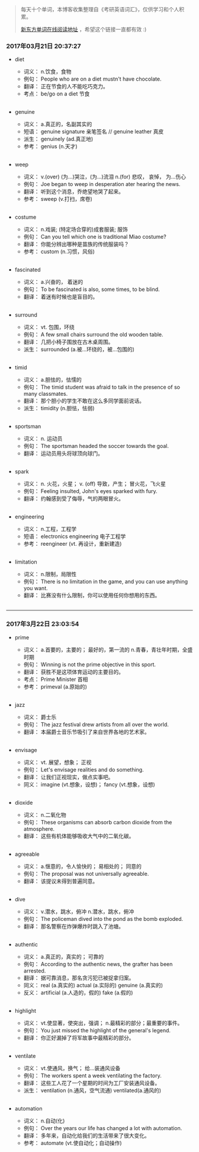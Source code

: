 > 每天十个单词，本博客收集整理自《考研英语词汇》，仅供学习和个人积累。
>
> [新东方单词在线阅读地址](http://download.dogwood.com.cn/online/kychlx/iPhone.html) ，希望这个链接一直都有效 :)

### 2017年03月21日 20:37:27

- diet
  * 词义：  n.饮食，食物
  * 例句：  People who are on a diet mustn't have chocolate.
  * 翻译：  正在节食的人不能吃巧克力。
  * 考点：  be/go on a diet 节食
  <br>

- genuine
  * 词义：  a.真正的，名副其实的
  * 短语：  genuine signature 亲笔签名 // genuine leather 真皮
  * 派生：  genuinely (ad.真正地)
  * 参考：  genius (n.天才)
  <br>

- weep
  * 词义：  v.(over) (为...)哭泣，(为...)流泪  n.(for) 悲叹， 哀悼， 为...伤心
  * 例句：  Joe began to weep in desperation ater hearing the news.
  * 翻译：  听到这个消息，乔绝望地哭了起来。
  * 参考：  sweep (v.打扫，席卷)
  <br>

- costume
  * 词义：  n.戏装; (特定场合穿的)成套服装; 服饰
  * 例句：  Can you tell which one is traditional Miao costume?
  * 翻译：  你能分辨出哪种是苗族的传统服装吗？
  * 参考：  custom (n.习惯，风俗)
  <br>

- fascinated
  * 词义：  a.兴奋的， 着迷的
  * 例句：  To be fascinated is also, some times, to be blind.
  * 翻译：  着迷有时候也是盲目的。
  <br>

- surround
  * 词义：  vt. 包围，环绕
  * 例句：  A few small chairs surround the old wooden table.
  * 翻译：  几把小椅子围放在古木桌周围。
  * 派生：  surrounded (a.被...环绕的，被...包围的)
  <br>

- timid
  * 词义：  a.胆怯的，怯懦的
  * 例句：  The timid student was afraid to talk in the presence of so many classmates.
  * 翻译：  那个胆小的学生不敢在这么多同学面前说话。
  * 派生：  timidity (n.胆怯，怯弱)
  <br>

- sportsman
  * 词义：  n. 运动员
  * 例句：  The sportsman headed the soccer towards the goal.
  * 翻译：  运动员用头将球顶向球门。
  <br>

- spark
  * 词义：  n. 火花，火星； v. (off) 导致，产生； 冒火花，飞火星
  * 例句：  Feeling insulted, John's eyes sparked with fury.
  * 翻译：  约翰感到受了侮辱，气的两眼冒火。
  <br>

- engineering
  * 词义：  n.工程，工程学
  * 短语：  electronics engineering 电子工程学
  * 参考：  reengineer (vt. 再设计，重新建造)
  <br>

- limitation
  * 词义：  n.限制，局限性
  * 例句：  There is no limitation in the game, and you can use anything you want.
  * 翻译：  比赛没有什么限制，你可以使用任何你想用的东西。
  <br>

---
### 2017年3月22日 23:03:54

- prime
  * 词义：  a.首要的，主要的； 最好的，第一流的 n.青春，青壮年时期，全盛时期
  * 例句：  Winning is not the prime objective in this sport.
  * 翻译：  获胜不是这项体育运动的主要目的。
  * 考点：  Prime Minister 首相
  * 参考：  primeval (a.原始的)
  <br>

- jazz
  * 词义：  爵士乐
  * 例句：  The jazz festival drew artists from all over the world.
  * 翻译：  本届爵士音乐节吸引了来自世界各地的艺术家。
  <br>

- envisage
  * 词义：  vt. 展望，想象； 正视
  * 例句：  Let's envisage realities and do something.
  * 翻译：  让我们正视现实，做点实事吧。
  * 同义：  imagine (vt.想象，设想)； fancy (vt.想象，设想)
  <br>

- dioxide
  * 词义：  n.二氧化物
  * 例句：  These organisms can absorb carbon dioxide from the atmosphere.
  * 翻译：  这些有机体能够吸收大气中的二氧化碳。
  <br>

- agreeable
  * 词义：  a.惬意的，令人愉快的； 易相处的； 同意的
  * 例句：  The proposal was not universally agreeable.
  * 翻译：  该提议未得到普遍同意。
  <br>

- dive
  * 词义：  v.潜水，跳水，俯冲 n.潜水，跳水，俯冲
  * 例句：  The policeman dived into the pond as the bomb exploded.
  * 翻译：  那名警察在炸弹爆炸时跳入了池塘。
  <br>

- authentic
  * 词义：  a.真正的，真实的； 可靠的
  * 例句：  According to the authentic news, the grafter has been arrested.
  * 翻译：  据可靠消息，那名贪污犯已被捉拿归案。
  * 同义：  real (a.真实的) actual (a.实际的) genuine (a.真实的)
  * 反义：  artificial (a.人造的，假的) fake (a.假的)
  <br>

- highlight
  * 词义：  vt.使显著，使突出，强调； n.最精彩的部分；最重要的事件。
  * 例句：  You just missed the highlight of the general's legend.
  * 翻译：  你正好漏掉了将军故事中最精彩的部分。
  <br>

- ventilate
  * 词义：  vt.使通风，换气； 给...装通风设备
  * 例句：  The workers spent a week ventilating the factory.
  * 翻译：  这些工人花了一个星期的时间为工厂安装通风设备。
  * 派生：  ventilation (n.通风，空气流通) ventilated(a.通风的)
  <br>

- automation
  * 词义：  n.自动(化)
  * 例句：  Over the years our life has changed a lot with automation.
  * 翻译：  多年来，自动化给我们的生活带来了很大变化。
  * 参考：  automate (vt.使自动化；自动操作)
  <br>